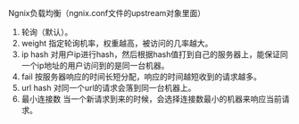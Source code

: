 Ngnix负载均衡（ngnix.conf文件的upstream对象里面）

1. 轮询（默认）。
2. weight 指定轮询机率，权重越高，被访问的几率越大。
3. ip hash 对用户ip进行hash，然后根据hash值打到自己的服务器上，能保证同一个ip地址的用户访问到的是同一台机器。
4. fail 按服务器响应的时间长短分配，响应的时间越短收到的请求越多。
5. url hash 对同一个url的请求会落到同一台机器上。
6. 最小连接数 当一个新请求到来的时候，会选择连接数最小的机器来响应当前请求。
